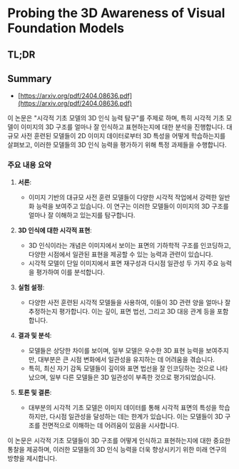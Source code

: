 # Probing the 3D Awareness of Visual Foundation Models
## TL;DR
## Summary
- [https://arxiv.org/pdf/2404.08636.pdf](https://arxiv.org/pdf/2404.08636.pdf)

이 논문은 "시각적 기초 모델의 3D 인식 능력 탐구"를 주제로 하며, 특히 시각적 기초 모델이 이미지의 3D 구조를 얼마나 잘 인식하고 표현하는지에 대한 분석을 진행합니다. 대규모 사전 훈련된 모델들이 2D 이미지 데이터로부터 3D 특성을 어떻게 학습하는지를 살펴보고, 이러한 모델들의 3D 인식 능력을 평가하기 위해 특정 과제들을 수행합니다.

### 주요 내용 요약

1. **서론**:
   - 이미지 기반의 대규모 사전 훈련 모델들이 다양한 시각적 작업에서 강력한 일반화 능력을 보여주고 있습니다. 이 연구는 이러한 모델들이 이미지의 3D 구조를 얼마나 잘 이해하고 있는지를 탐구합니다.

2. **3D 인식에 대한 시각적 표현**:
   - 3D 인식이라는 개념은 이미지에서 보이는 표면의 기하학적 구조를 인코딩하고, 다양한 시점에서 일관된 표현을 제공할 수 있는 능력과 관련이 있습니다.
   - 시각적 모델이 단일 이미지에서 표면 재구성과 다시점 일관성 두 가지 주요 능력을 평가하여 이를 분석합니다.

3. **실험 설정**:
   - 다양한 사전 훈련된 시각적 모델들을 사용하여, 이들이 3D 관련 양을 얼마나 잘 추정하는지 평가합니다. 이는 깊이, 표면 법선, 그리고 3D 대응 관계 등을 포함합니다.

4. **결과 및 분석**:
   - 모델들은 상당한 차이를 보이며, 일부 모델은 우수한 3D 표현 능력을 보여주지만, 대부분은 큰 시점 변화에서 일관성을 유지하는 데 어려움을 겪습니다.
   - 특히, 최신 자기 감독 모델들이 깊이와 표면 법선을 잘 인코딩하는 것으로 나타났으며, 일부 다른 모델들은 3D 일관성이 부족한 것으로 평가되었습니다.

5. **토론 및 결론**:
   - 대부분의 시각적 기초 모델은 이미지 데이터를 통해 시각적 표면의 특성을 학습하지만, 다시점 일관성을 달성하는 데는 한계가 있습니다. 이는 모델들이 3D 구조를 전면적으로 이해하는 데 어려움이 있음을 시사합니다.

이 논문은 시각적 기초 모델들이 3D 구조를 어떻게 인식하고 표현하는지에 대한 중요한 통찰을 제공하며, 이러한 모델들의 3D 인식 능력을 더욱 향상시키기 위한 미래 연구의 방향을 제시합니다.